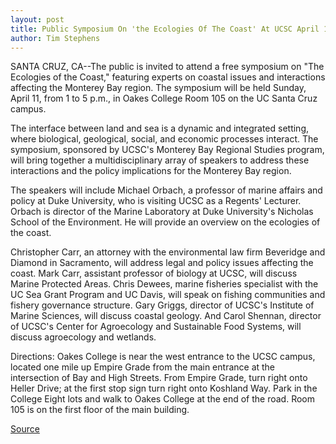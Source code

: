 ```yaml
---
layout: post
title: Public Symposium On 'the Ecologies Of The Coast' At UCSC April 11
author: Tim Stephens
---	
```


SANTA CRUZ, CA--The public is invited to attend a free symposium on "The Ecologies of the Coast," featuring experts on coastal issues and interactions affecting the Monterey Bay region. The symposium will be held Sunday, April 11, from 1 to 5 p.m., in Oakes College Room 105 on the UC Santa Cruz campus.

The interface between land and sea is a dynamic and integrated setting, where biological, geological, social, and economic processes interact. The symposium, sponsored by UCSC's Monterey Bay Regional Studies program, will bring together a multidisciplinary array of speakers to address these interactions and the policy implications for the Monterey Bay region.

The speakers will include Michael Orbach, a professor of marine affairs and policy at Duke University, who is visiting UCSC as a Regents' Lecturer. Orbach is director of the Marine Laboratory at Duke University's Nicholas School of the Environment. He will provide an overview on the ecologies of the coast.

Christopher Carr, an attorney with the environmental law firm Beveridge and Diamond in Sacramento, will address legal and policy issues affecting the coast. Mark Carr, assistant professor of biology at UCSC, will discuss Marine Protected Areas. Chris Dewees, marine fisheries specialist with the UC Sea Grant Program and UC Davis, will speak on fishing communities and fishery governance structure. Gary Griggs, director of UCSC's Institute of Marine Sciences, will discuss coastal geology. And Carol Shennan, director of UCSC's Center for Agroecology and Sustainable Food Systems, will discuss agroecology and wetlands.

Directions: Oakes College is near the west entrance to the UCSC campus, located one mile up Empire Grade from the main entrance at the intersection of Bay and High Streets. From Empire Grade, turn right onto Heller Drive; at the first stop sign turn right onto Koshland Way. Park in the College Eight lots and walk to Oakes College at the end of the road. Room 105 is on the first floor of the main building.

[Source](http://www1.ucsc.edu/news_events/press_releases/archive/98-99/03-99/symposium.htm "Permalink to UC Santa Cruz: Coastal Ecologies Symposium")
